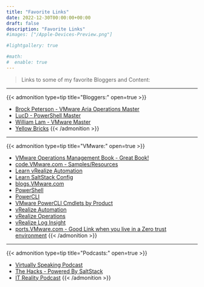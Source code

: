 ```yaml
---
title: "Favorite Links"
date: 2022-12-30T00:00:00+00:00
draft: false
description: "Favorite Links"
#images: ["/Apple-Devices-Preview.png"]

#lightgallery: true

#math:
#  enable: true
---
```


>Links to some of my favorite Bloggers and Content:

---

{{< admonition type=tip title="Bloggers:" open=true >}}
* [Brock Peterson - VMware Aria Operations Master](https://www.brockpeterson.com)
* [LucD - PowerShell Master](https://www.lucd.info)
* [William Lam - VMware Master](https://williamlam.com)
* [Yellow Bricks](https://www.yellow-bricks.com)
{{< /admonition >}}

---

{{< admonition type=tip title="VMware:" open=true >}}
* [VMware Operations Management Book - Great Book!](https://www.vmwareopsguide.com/)
* [code.VMware.com - Samples/Resources](https://code.vmware.com)
* [Learn vRealize Automation](https://learnvrealizeautomation.github.io)
* [Learn SaltStack Config](https://learnsaltstackconfig.github.io/)
* [blogs.VMware.com](https://blogs.vmware.com)
* [PowerShell](https://docs.microsoft.com/en-us/powershell/)
* [PowerCLI](https://www.vmware.com/support/developer/PowerCLI/)
* [VMware PowerCLI Cmdlets by Product](https://developer.vmware.com/docs/powercli/latest/products/)
* [vRealize Automation](https://www.vmware.com/products/vrealize-automation.html)
* [vRealize Operations](https://www.vmware.com/products/vrealize-operations.html)
* [vRealize Log Insight](https://www.vmware.com/products/vrealize-log-insight.html)
* [ports.VMware.com - Good Link when you live in a Zero trust environment](https://ports.vmware.com)
{{< /admonition >}}

---

{{< admonition type=tip title="Podcasts:" open=true >}}
* [Virtually Speaking Podcast](https://www.vspeakingpodcast.com)
* [The Hacks - Powered By SaltStack](https://saltproject.io/the-hacks/episodes/)
* [IT Reality Podcast](https://itr-it-reality.zencast.website/episodes/21)
{{< /admonition >}}



